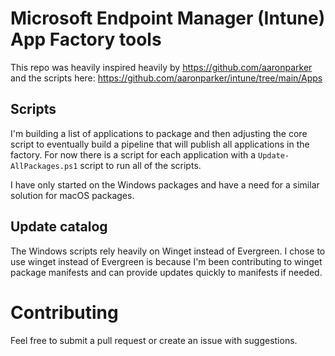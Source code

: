 # Microsoft Endpoint Manager (Intune) App Factory tools

This repo was heavily inspired heavily by https://github.com/aaronparker and the scripts here: https://github.com/aaronparker/intune/tree/main/Apps

## Scripts

I'm building a list of applications to package and then adjusting the core script to eventually build a pipeline that will publish all applications in the factory. For now there is a script for each application with a `Update-AllPackages.ps1` script to run all of the scripts. 

I have only started on the Windows packages and have a need for a similar solution for macOS packages.

## Update catalog

The Windows scripts rely heavily on Winget instead of Evergreen. I chose to use winget instead of Evergreen is because I'm been contributing to winget package manifests and can provide updates quickly to manifests if needed.

# Contributing

Feel free to submit a pull request or create an issue with suggestions.
